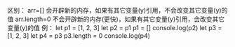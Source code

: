 区别：
arr=[] 会开辟新的内存，如果有其它变量(y)引用，不会改变其它变量(y)的值
arr.length=0 不会开辟新的内存(更快)，如果有其它变量(y)引用，会改变其它变量(y)的值
例：
let p1 = [1, 2, 3]
let p2 = p1
p1 = []
console.log(p2)
let p3 = [1, 2, 3]
let p4 = p3
p3.length = 0
console.log(p4)
